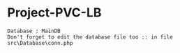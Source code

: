 # Project-PVC-LB
    Database : MainDB 
    Don't forget to edit the database file too :: in file src\Database\conn.php
